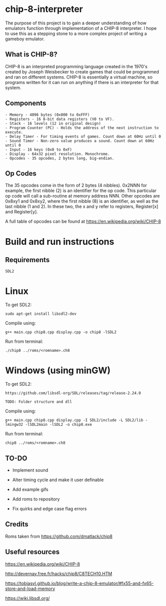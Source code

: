 
# chip-8-interpreter

The purpose of this project is to gain a deeper understanding of how emulators function through implementation of a CHIP-8 interpreter. I hope to use this as a stepping stone to a more complex project of writing a gameboy emulator.

## What is CHIP-8?

CHIP-8 is an interpreted programming language created in the 1970's created by Joseph Weisbecker to create games that could be programmed and ran on different systems. CHIP-8 is essentially a virtual machine, so programs written for it can run on anything if there is an interpreter for that system.

## Components

    - Memory - 4096 bytes (0x000 to 0xFFF)
    - Registers - 16 8-bit data registers (V0 to VF). 
    - Stack - 16 levels (12 in original design)
    - Program Counter (PC) - Holds the address of the next instruction to execute.
    - Delay Timer - For timing events of games. Count down at 60Hz until 0
    - Sound Timer - Non-zero value produces a sound. Count down at 60Hz until 0
    - Input - 16 keys (0x0 to 0xF)
    - Display - 64x32 pixel resolution. Monochrome.
    - Opcodes - 35 opcodes, 2 bytes long, big-endian. 

## Op Codes

The 35 opcodes come in the form of 2 bytes (4 nibbles). 0x2NNN for example, the first nibble (2) is an identifier for the op code. This particular op code will call a sub-routine at memory address NNN. Other opcodes are 0x8xy1 and 0x8xy2, where the first nibble (8) is an identifier, as well as the last nibble (1 and 2). In these two, the x and y refer to registers, Register[x] and Register[y].

A full table of opcodes can be found at https://en.wikipedia.org/wiki/CHIP-8


# Build and run instructions

   
## Requirements

    SDL2 

#   Linux  
  
To get SDL2:        

    sudo apt-get install libsdl2-dev

Compile using:      

    g++ main.cpp chip8.cpp display.cpp -o chip8 -lSDL2

Run from terminal:  

    ./chip8 ../roms/<romname>.ch8

#   Windows (using minGW)

 To get SDL2:          
        
    https://github.com/libsdl-org/SDL/releases/tag/release-2.24.0   

    TODO: Folder structure and dll
     
 Compile using:   
    
    g++ main.cpp chip8.cpp display.cpp -I SDL2/include -L SDL2/lib -lmingw32 -lSDL2main -lSDL2 -o chip8.exe

Run from terminal:     

    chip8 ../roms/<romname>.ch8

## TO-DO

 -  Implement sound

-   Alter timing cycle and make it user definable

-   Add example gifs

-   Add roms to repository

-   Fix quirks and edge case flag errors

## Credits

Roms taken from https://github.com/dmatlack/chip8

## Useful resources

https://en.wikipedia.org/wiki/CHIP-8

http://devernay.free.fr/hacks/chip8/C8TECH10.HTM

https://tobiasvl.github.io/blog/write-a-chip-8-emulator/#fx55-and-fx65-store-and-load-memory

https://wiki.libsdl.org/